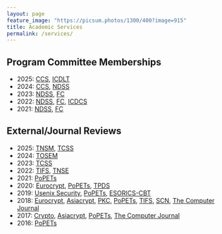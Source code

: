 ```yaml
---
layout: page
feature_image: "https://picsum.photos/1300/400?image=915"
title: Academic Services
permalink: /services/
---
```


## Program Committee Memberships
- 2025: [CCS](https://www.sigsac.org/ccs/CCS2025/), [ICDLT](https://icdlt.ieeepunesection.org/)
- 2024: [CCS](https://www.sigsac.org/ccs/CCS2024/), [NDSS](https://www.ndss-symposium.org/ndss2024/)
- 2023: [NDSS](https://www.ndss-symposium.org/ndss2023/), [FC](https://fc23.ifca.ai/)
- 2022: [NDSS](https://www.ndss-symposium.org/ndss2022/), [FC](https://fc22.ifca.ai/), [ICDCS](https://icdcs2022.icdcs.org/)
- 2021: [NDSS](https://www.ndss-symposium.org/ndss2021/), [FC](http://fc21.ifca.ai/index.php)

## External/Journal Reviews
- 2025: [TNSM](https://www.comsoc.org/publications/journals/ieee-tnsm), [TCSS](https://ieeexplore.ieee.org/xpl/aboutJournal.jsp?punumber=6570650)
- 2024: [TOSEM](https://dl.acm.org/journal/tosem)
- 2023: [TCSS](https://ieeexplore.ieee.org/xpl/aboutJournal.jsp?punumber=6570650)
- 2022: [TIFS](https://ieeexplore.ieee.org/xpl/aboutJournal.jsp?punumber=10206), [TNSE](https://ieeexplore.ieee.org/xpl/aboutJournal.jsp?punumber=6488902)
- 2021: [PoPETs](https://www.petsymposium.org/)
- 2020: [Eurocrypt](https://eurocrypt.iacr.org/2020/), [PoPETs](https://www.petsymposium.org/), [TPDS](https://www.computer.org/csdl/journal/td)
- 2019: [Usenix Security](https://www.usenix.org/conference/usenixsecurity19), [PoPETs](https://www.petsymposium.org/), [ESORICS-CBT](https://esorics2019.uni.lu/workshops/)
- 2018: [Eurocrypt](https://eurocrypt.iacr.org/2018/), [Asiacrypt](https://asiacrypt.iacr.org/2018/), [PKC](https://pkc.iacr.org/2018/), [PoPETs](https://www.petsymposium.org/), [TIFS](https://ieeexplore.ieee.org/xpl/aboutJournal.jsp?punumber=10206), [SCN](http://scn.di.unisa.it/index.shtml), [The Computer Journal](https://academic.oup.com/comjnl)
- 2017: [Crypto](https://crypto.iacr.org/2017/), [Asiacrypt](https://asiacrypt.iacr.org/2017/), [PoPETs](https://www.petsymposium.org/), [The Computer Journal](https://academic.oup.com/comjnl)
- 2016: [PoPETs](https://www.petsymposium.org/)